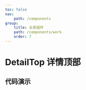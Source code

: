 ```yaml
---
toc: false
nav:
    path: /components
group:
    title: 业务组件
    path: /components/work
    order: 7
---
```


# DetailTop 详情顶部

## 代码演示
